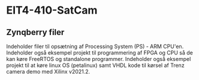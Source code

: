 # EIT4-410-SatCam

## Zynqberry filer
Indeholder filer til opsætning af Processing System (PS) - ARM CPU'en.
Indeholder også eksempel projekt til programmering af FPGA og CPU så de kan køre FreeRTOS og standalone programmer. 
Indeholder også eksempel projekt til at køre linux OS (petalinux) samt VHDL kode til kørsel af Trenz camera demo med Xilinx v2021.2.